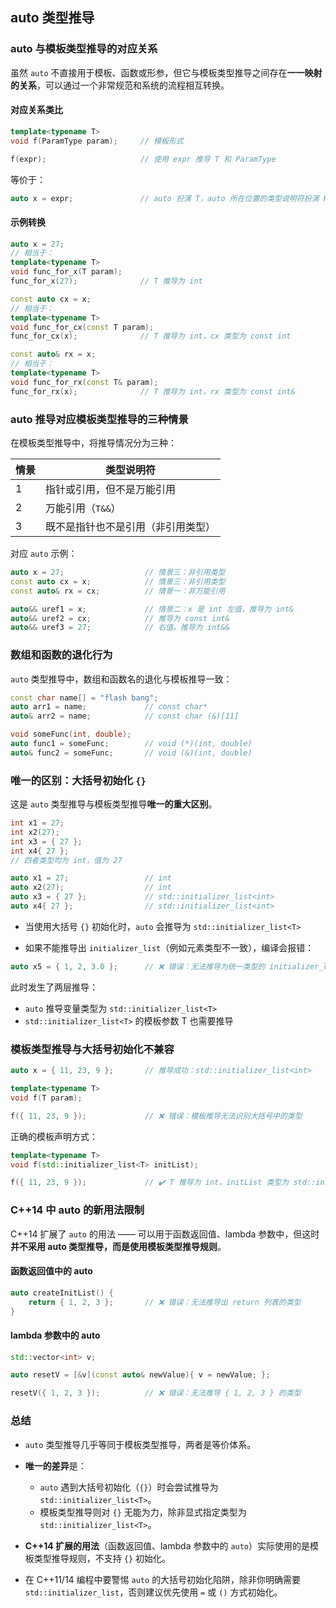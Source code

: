 ## auto 类型推导

### auto 与模板类型推导的对应关系

虽然 `auto` 不直接用于模板、函数或形参，但它与模板类型推导之间存在**一一映射的关系**，可以通过一个非常规范和系统的流程相互转换。

#### 对应关系类比

```cpp
template<typename T>
void f(ParamType param);     // 模板形式

f(expr);                     // 使用 expr 推导 T 和 ParamType
```

等价于：

```cpp
auto x = expr;               // auto 扮演 T，auto 所在位置的类型说明符扮演 ParamType
```

#### 示例转换

```cpp
auto x = 27;
// 相当于：
template<typename T>
void func_for_x(T param);
func_for_x(27);              // T 推导为 int

const auto cx = x;
// 相当于：
template<typename T>
void func_for_cx(const T param);
func_for_cx(x);              // T 推导为 int，cx 类型为 const int

const auto& rx = x;
// 相当于：
template<typename T>
void func_for_rx(const T& param);
func_for_rx(x);              // T 推导为 int，rx 类型为 const int&
```

### auto 推导对应模板类型推导的三种情景

在模板类型推导中，将推导情况分为三种：

| 情景 | 类型说明符                         |
| ---- | ---------------------------------- |
| 1    | 指针或引用，但不是万能引用         |
| 2    | 万能引用（`T&&`）                  |
| 3    | 既不是指针也不是引用（非引用类型） |

对应 `auto` 示例：

```cpp
auto x = 27;                  // 情景三：非引用类型
const auto cx = x;            // 情景三：非引用类型
const auto& rx = cx;          // 情景一：非万能引用

auto&& uref1 = x;             // 情景二：x 是 int 左值，推导为 int&
auto&& uref2 = cx;            // 推导为 const int&
auto&& uref3 = 27;            // 右值，推导为 int&&
```

### 数组和函数的退化行为

`auto` 类型推导中，数组和函数名的退化与模板推导一致：

```cpp
const char name[] = "flash bang";
auto arr1 = name;             // const char*
auto& arr2 = name;            // const char (&)[11]

void someFunc(int, double);
auto func1 = someFunc;        // void (*)(int, double)
auto& func2 = someFunc;       // void (&)(int, double)
```

### 唯一的区别：大括号初始化 `{}`

这是 `auto` 类型推导与模板类型推导**唯一的重大区别**。

```cpp
int x1 = 27;
int x2(27);
int x3 = { 27 };
int x4{ 27 };
// 四者类型均为 int，值为 27

auto x1 = 27;                 // int
auto x2(27);                  // int
auto x3 = { 27 };             // std::initializer_list<int>
auto x4{ 27 };                // std::initializer_list<int>
```

- 当使用大括号 `{}` 初始化时，`auto` 会推导为 `std::initializer_list<T>`

- 如果不能推导出 `initializer_list`（例如元素类型不一致），编译会报错：

```cpp
auto x5 = { 1, 2, 3.0 };      // ❌ 错误：无法推导为统一类型的 initializer_list
```

此时发生了两层推导：

- `auto` 推导变量类型为 `std::initializer_list<T>`
- `std::initializer_list<T>` 的模板参数 T 也需要推导

### 模板类型推导与大括号初始化不兼容

```cpp
auto x = { 11, 23, 9 };       // 推导成功：std::initializer_list<int>

template<typename T>
void f(T param);

f({ 11, 23, 9 });             // ❌ 错误：模板推导无法识别大括号中的类型
```

正确的模板声明方式：

```cpp
template<typename T>
void f(std::initializer_list<T> initList);

f({ 11, 23, 9 });             // ✔️ T 推导为 int，initList 类型为 std::initializer_list<int>
```

### C++14 中 auto 的新用法限制

C++14 扩展了 `auto` 的用法 —— 可以用于函数返回值、lambda 参数中，但这时**并不采用 auto 类型推导，而是使用模板类型推导规则**。

#### 函数返回值中的 auto

```cpp
auto createInitList() {
    return { 1, 2, 3 };       // ❌ 错误：无法推导出 return 列表的类型
}
```

#### lambda 参数中的 auto

```cpp
std::vector<int> v;

auto resetV = [&v](const auto& newValue){ v = newValue; };

resetV({ 1, 2, 3 });          // ❌ 错误：无法推导 { 1, 2, 3 } 的类型
```

### 总结

- `auto` 类型推导几乎等同于模板类型推导，两者是等价体系。
- **唯一的差异**是：
  - `auto` 遇到大括号初始化（`{}`）时会尝试推导为 `std::initializer_list<T>`。
  - 模板类型推导则对 `{}` 无能为力，除非显式指定类型为 `std::initializer_list<T>`。
- **C++14 扩展的用法**（函数返回值、lambda 参数中的 `auto`）实际使用的是模板类型推导规则，不支持 `{}` 初始化。

- 在 C++11/14 编程中要警惕 `auto` 的大括号初始化陷阱，除非你明确需要 `std::initializer_list`，否则建议优先使用 `=` 或 `()` 方式初始化。